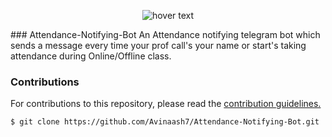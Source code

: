 <p align="center">
  <img src="https://raw.githubusercontent.com/python-telegram-bot/logos/master/logo-text/png/ptb-logo-text_768.png" title="hover text">

</p>
### Attendance-Notifying-Bot
An Attendance notifying telegram bot which sends a message every time your prof call's your name or start's taking attendance during Online/Offline class.

### Contributions
For contributions to this repository, please read the [contribution guidelines.](CONTRIBUTING.md)

```
$ git clone https://github.com/Avinaash7/Attendance-Notifying-Bot.git
```
